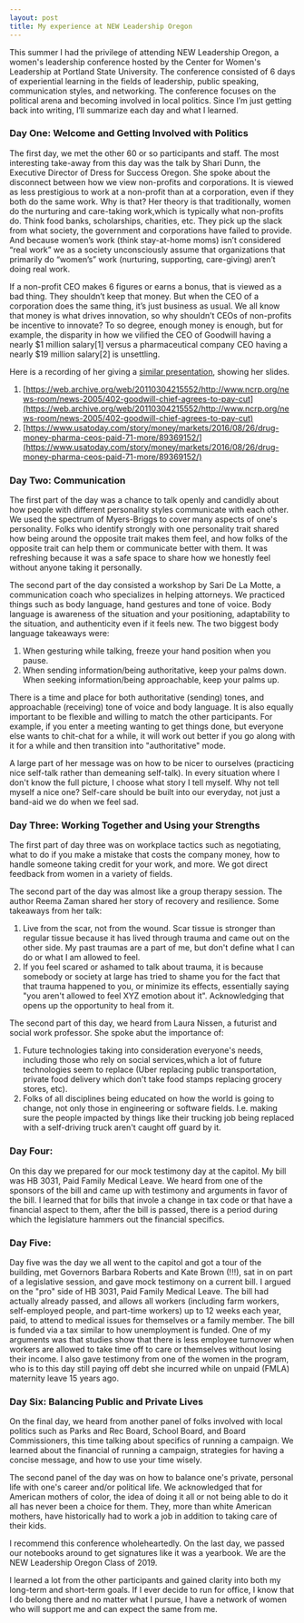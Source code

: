```yaml
---
layout: post
title: My experience at NEW Leadership Oregon
---
```


This summer I had the privilege of attending NEW Leadership Oregon, a women's leadership conference hosted by the Center for Women's Leadership at Portland State University. The conference consisted of 6 days of experiential learning in the fields of leadership, public speaking, communication styles, and networking. The conference focuses on the political arena and becoming involved in local politics. Since I’m just getting back into writing, I’ll summarize each day and what I learned. 

### Day One: Welcome and Getting Involved with Politics

The first day, we met the other 60 or so participants and staff. The most interesting take-away from this day was the talk by Shari Dunn, the Executive Director of Dress for Success Oregon. She spoke about the disconnect between how we view non-profits and corporations. It is viewed as less prestigious to work at a non-profit than at a corporation, even if they both do the same work. Why is that? Her theory is that traditionally, women do the nurturing and care-taking work,which is typically what non-profits do. Think food banks, scholarships, charities, etc. They pick up the slack from what society, the government and corporations have failed to provide. And because women’s work (think stay-at-home moms) isn’t considered “real work” we as a society unconsciously assume that organizations that primarily do “women’s” work (nurturing, supporting, care-giving) aren’t doing real work. 

If a non-profit CEO makes 6 figures or earns a bonus, that is viewed as a bad thing. They shouldn’t keep that money. But when the CEO of a corporation does the same thing, it’s just business as usual. We all know that money is what drives innovation, so why shouldn’t CEOs of non-profits be incentive to innovate? To so degree, enough money is enough, but for example, the disparity in how we vilified the CEO of Goodwill having a nearly $1 million salary[1] versus a pharmaceutical company CEO having a nearly $19 million salary[2] is unsettling. 

Here is a recording of her giving a [similar presentation](https://vimeo.com/344722953), showing her slides. 

1. [https://web.archive.org/web/20110304215552/http://www.ncrp.org/news-room/news-2005/402-goodwill-chief-agrees-to-pay-cut](https://web.archive.org/web/20110304215552/http://www.ncrp.org/news-room/news-2005/402-goodwill-chief-agrees-to-pay-cut)
2. [https://www.usatoday.com/story/money/markets/2016/08/26/drug-money-pharma-ceos-paid-71-more/89369152/](https://www.usatoday.com/story/money/markets/2016/08/26/drug-money-pharma-ceos-paid-71-more/89369152/)

### Day Two: Communication

The first part of the day was a chance to talk openly and candidly about how people with different personality styles communicate with each other. We used the spectrum of Myers-Briggs to cover many aspects of one's personality. Folks who identify strongly with one personality trait shared how being around the opposite trait makes them feel, and how folks of the opposite trait can help them or communicate better with them. It was refreshing because it was a safe space to share how we honestly feel without anyone taking it personally. 

The second part of the day consisted a workshop by Sari De La Motte, a communication coach who specializes in helping attorneys. We practiced things such as body language, hand gestures and tone of voice. Body language is awareness of the situation and your positioning, adaptability to the situation, and authenticity even if it feels new. The two biggest body language takeaways were:
1. When gesturing while talking, freeze your hand position when you pause.
2. When sending information/being authoritative, keep your palms down. When seeking information/being approachable, keep your palms up.

There is a time and place for both authoritative (sending) tones, and approachable (receiving) tone of voice and body language. It is also equally important to be flexible and willing to match the other participants. For example, if you enter a meeting wanting to get things done, but everyone else wants to chit-chat for a while, it will work out better if you go along with it for a while and then transition into "authoritative" mode. 

A large part of her message was on how to be nicer to ourselves (practicing nice self-talk rather than demeaning self-talk). In every situation where I don't know the full picture, I choose what story I tell myself. Why not tell myself a nice one? Self-care should be built into our everyday, not just a band-aid we do when we feel sad.

### Day Three: Working Together and Using your Strengths

The first part of day three was on workplace tactics such as negotiating, what to do if you make a mistake that costs the company money, how to handle someone taking credit for your work, and more. We got direct feedback from women in a variety of fields.

The second part of the day was almost like a group therapy session. The author Reema Zaman shared her story of recovery and resilience. Some takeaways from her talk:
1. Live from the scar, not from the wound. Scar tissue is stronger than regular tissue because it has lived through trauma and came out on the other side. My past traumas are a part of me, but don't define what I can do or what I am allowed to feel. 
2. If you feel scared or ashamed to talk about trauma, it is because somebody or society at large has tried to shame you for the fact that that trauma happened to you, or minimize its effects, essentially saying "you aren't allowed to feel XYZ emotion about it". Acknowledging that opens up the opportunity to heal from it.

The second part of this day, we heard from Laura Nissen, a futurist and social work professor. She spoke abut the importance of:
1. Future technologies taking into consideration everyone's needs, including those who rely on social services,which a lot of future technologies seem to replace (Uber replacing public transportation, private food delivery which don't take food stamps replacing grocery stores, etc).
2. Folks of all disciplines being educated on how the world is going to change, not only those in engineering or software fields. I.e. making sure the people impacted by things like their trucking job being replaced with a self-driving truck aren't caught off guard by it.

### Day Four:

On this day we prepared for our mock testimony day at the capitol. My bill was HB 3031, Paid Family Medical Leave. We heard from one of the sponsors of the bill and came up with testimony and arguments in favor of the bill. I learned that for bills that invole a change in tax code or that have a financial aspect to them, after the bill is passed, there is a period during which the legislature hammers out the financial specifics. 

### Day Five:

Day five was the day we all went to the capitol and got a tour of the building, met Governors Barbara Roberts and Kate Brown (!!!), sat in on part of a legislative session, and gave mock testimony on a current bill. I argued on the "pro" side of HB 3031, Paid Family Medical Leave. The bill had actually already passed, and allows all workers (including farm workers, self-employed people, and part-time workers) up to 12 weeks each year, paid, to attend to medical issues for themselves or a family member. The bill is funded via a tax similar to how unemployment is funded. One of my arguments was that studies show that there is less employee turnover when workers are allowed to take time off to care or themselves without losing their income. I also gave testimony from one of the women in the program, who is to this day still paying off debt she incurred while on unpaid (FMLA) maternity leave 15 years ago. 

### Day Six: Balancing Public and Private Lives

On the final day, we heard from another panel of folks involved with local politics such as Parks and Rec Board, School Board, and Board Commissioners, this time talking about specifics of running a campaign. We learned about the financial of running a campaign, strategies for having a concise message, and how to use your time wisely. 

The second panel of the day was on how to balance one's private, personal life with one's career and/or political life. We acknowledged that for American mothers of color, the idea of doing it all or not being able to do it all has never been a choice for them. They, more than white American mothers, have historically had to work a job in addition to taking care of their kids. 

I recommend this conference wholeheartedly. On the last day, we passed our notebooks around to get signatures like it was a yearbook. We are the NEW Leadership Oregon Class of 2019. 

I learned a lot from the other participants and gained clarity into both my long-term and short-term goals. If I ever decide to run for office, I know that I do belong there and no matter what I pursue, I have a network of women who will support me and can expect the same from me.
